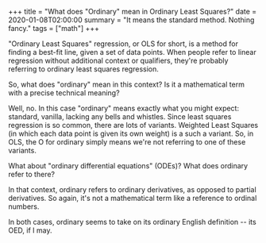 +++
title = "What does \"Ordinary\" mean in Ordinary Least Squares?"
date = 2020-01-08T02:00:00
summary = "It means the standard method. Nothing fancy."
tags = ["math"]
+++

"Ordinary Least Squares" regression, or OLS for short, is a method for finding a best-fit line, given a set of data points. When people refer to linear regression without additional context or qualifiers, they're probably referring to ordinary least squares regression.

So, what does "ordinary" mean in this context? Is it a mathematical term with a precise technical meaning?

Well, no. In this case "ordinary" means exactly what you might expect: standard, vanilla, lacking any bells and whistles. Since least squares regression is so common, there are lots of variants. Weighted Least Squares (in which each data point is given its own weight) is a such a variant. So, in OLS, the O for ordinary simply means we're not referring to one of these variants.

What about "ordinary differential equations" (ODEs)? What does ordinary refer to there?

In that context, ordinary refers to ordinary derivatives, as opposed to partial derivatives. So again, it's not a mathematical term like a reference to ordinal numbers.

In both cases, ordinary seems to take on its ordinary English definition -- its OED, if I may.
